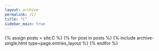 ```yaml
---
layout: archive
permalink: /C/
title: "C"
sidebar_main: true
---
```

{% assign posts = site.C %}
{% for post in posts %} {% include archive-single.html type=page.entries_layout %} {% endfor %}